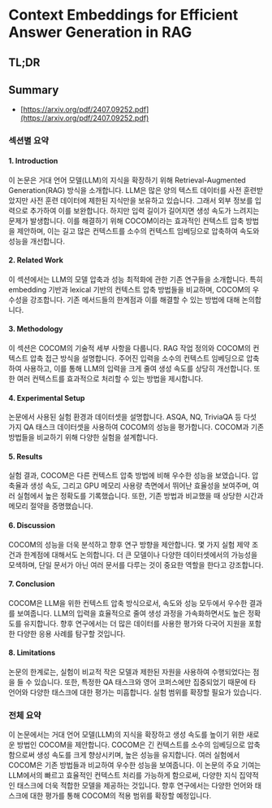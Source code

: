 # Context Embeddings for Efficient Answer Generation in RAG
## TL;DR
## Summary
- [https://arxiv.org/pdf/2407.09252.pdf](https://arxiv.org/pdf/2407.09252.pdf)

### 섹션별 요약

#### 1. Introduction
이 논문은 거대 언어 모델(LLM)의 지식을 확장하기 위해 Retrieval-Augmented Generation(RAG) 방식을 소개합니다. LLM은 많은 양의 텍스트 데이터를 사전 훈련받았지만 사전 훈련 데이터에 제한된 지식만을 보유하고 있습니다. 그래서 외부 정보를 입력으로 추가하여 이를 보완합니다. 하지만 입력 길이가 길어지면 생성 속도가 느려지는 문제가 발생합니다. 이를 해결하기 위해 COCOM이라는 효과적인 컨텍스트 압축 방법을 제안하며, 이는 길고 많은 컨텍스트를 소수의 컨텍스트 임베딩으로 압축하여 속도와 성능을 개선합니다.

#### 2. Related Work
이 섹션에서는 LLM의 모델 압축과 성능 최적화에 관한 기존 연구들을 소개합니다. 특히 embedding 기반과 lexical 기반의 컨텍스트 압축 방법들을 비교하며, COCOM의 우수성을 강조합니다. 기존 메서드들의 한계점과 이를 해결할 수 있는 방법에 대해 논의합니다.

#### 3. Methodology
이 섹션은 COCOM의 기술적 세부 사항을 다룹니다. RAG 작업 정의와 COCOM의 컨텍스트 압축 접근 방식을 설명합니다. 주어진 입력을 소수의 컨텍스트 임베딩으로 압축하여 사용하고, 이를 통해 LLM의 입력을 크게 줄여 생성 속도를 상당히 개선합니다. 또한 여러 컨텍스트를 효과적으로 처리할 수 있는 방법을 제시합니다.

#### 4. Experimental Setup
논문에서 사용된 실험 환경과 데이터셋을 설명합니다. ASQA, NQ, TriviaQA 등 다섯 가지 QA 태스크 데이터셋을 사용하여 COCOM의 성능을 평가합니다. COCOM과 기존 방법들을 비교하기 위해 다양한 실험을 설계합니다.

#### 5. Results
실험 결과, COCOM은 다른 컨텍스트 압축 방법에 비해 우수한 성능을 보였습니다. 압축율과 생성 속도, 그리고 GPU 메모리 사용량 측면에서 뛰어난 효율성을 보여주며, 여러 실험에서 높은 정확도를 기록했습니다. 또한, 기존 방법과 비교했을 때 상당한 시간과 메모리 절약을 증명했습니다.

#### 6. Discussion
COCOM의 성능을 더욱 분석하고 향후 연구 방향을 제안합니다. 몇 가지 실험 제약 조건과 한계점에 대해서도 논의합니다. 더 큰 모델이나 다양한 데이터셋에서의 가능성을 모색하며, 단일 문서가 아닌 여러 문서를 다루는 것이 중요한 역할을 한다고 강조합니다.

#### 7. Conclusion
COCOM은 LLM을 위한 컨텍스트 압축 방식으로서, 속도와 성능 모두에서 우수한 결과를 보여줍니다. LLM의 입력을 효율적으로 줄여 생성 과정을 가속화하면서도 높은 정확도를 유지합니다. 향후 연구에서는 더 많은 데이터를 사용한 평가와 다국어 지원을 포함한 다양한 응용 사례를 탐구할 것입니다.

#### 8. Limitations
논문의 한계로는, 실험이 비교적 작은 모델과 제한된 자원을 사용하여 수행되었다는 점을 들 수 있습니다. 또한, 특정한 QA 태스크와 영어 코퍼스에만 집중되었기 때문에 타 언어와 다양한 태스크에 대한 평가는 미흡합니다. 실험 범위를 확장할 필요가 있습니다.

### 전체 요약
이 논문에서는 거대 언어 모델(LLM)의 지식을 확장하고 생성 속도를 높이기 위한 새로운 방법인 COCOM을 제안합니다. COCOM은 긴 컨텍스트를 소수의 임베딩으로 압축함으로써 생성 속도를 크게 향상시키며, 높은 성능을 유지합니다. 여러 실험에서 COCOM은 기존 방법들과 비교하여 우수한 성능을 보여줍니다. 이 논문의 주요 기여는 LLM에서의 빠르고 효율적인 컨텍스트 처리를 가능하게 함으로써, 다양한 지식 집약적인 태스크에 더욱 적합한 모델을 제공하는 것입니다. 향후 연구에서는 다양한 언어와 태스크에 대한 평가를 통해 COCOM의 적용 범위를 확장할 예정입니다.